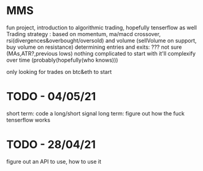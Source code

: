 # MMS
fun project, introduction to algorithmic trading, hopefully tenserflow as well
Trading strategy : based on momentum, ma/macd crossover, rsi(divergences&overbought/oversold) and volume (sellVolume on support, buy volume on resistance)
determining entries and exits: ??? not sure (MAs,ATR?,previous lows)
nothing complicated to start with it'll complexify over time (probably(hopefully(who knows)))

only looking for trades on btc&eth to start



# TODO - 04/05/21
short term: code a long/short signal
long term: figure out how the fuck tenserflow works

# TODO - 28/04/21
figure out an API to use, how to use it

